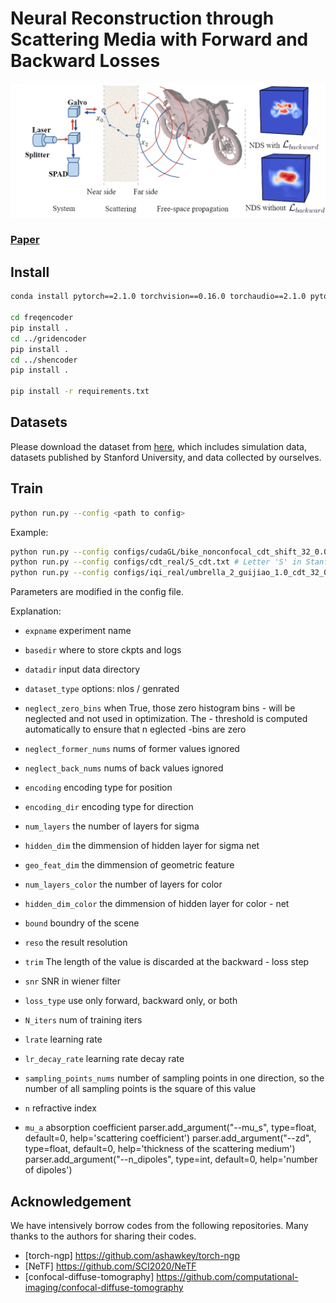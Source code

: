# Neural Reconstruction through Scattering Media with Forward and Backward Losses

![](assets/teaser.png)

### [Paper](https://ieeexplore.ieee.org/abstract/document/10233796) 

## Install

```bash
conda install pytorch==2.1.0 torchvision==0.16.0 torchaudio==2.1.0 pytorch-cuda=11.8 -c pytorch -c nvidia

cd freqencoder
pip install .
cd ../gridencoder
pip install .
cd ../shencoder
pip install .

pip install -r requirements.txt
```

## Datasets
Please download the dataset from [here](https://drive.google.com/file/d/1w2FKcE1amBOw7qyedRabWRUpBaTJov--/view?usp=sharing), which includes simulation data, datasets published by Stanford University, and data collected by ourselves. 

## Train

```bash
python run.py --config <path to config>
```
Example:
```bash
python run.py --config configs/cudaGL/bike_nonconfocal_cdt_shift_32_0.015.txt # Simulation data motorcycle
python run.py --config configs/cdt_real/S_cdt.txt # Letter 'S' in Stanford dataset
python run.py --config configs/iqi_real/umbrella_2_guijiao_1.0_cdt_32_0.0192_2023_3_30.txt # Umbrella in our dataset
```
Parameters are modified in the config file.

Explanation: 

- `expname` experiment name
- `basedir` where to store ckpts and logs
- `datadir` input data directory
- `dataset_type` options: nlos / genrated
- `neglect_zero_bins` when True, those zero histogram bins - will be neglected and not used in optimization. The - threshold is computed automatically to ensure that n eglected -bins are zero
- `neglect_former_nums` nums of former values ignored
- `neglect_back_nums` nums of back values ignored

- `encoding` encoding type for position
- `encoding_dir` encoding type for direction
- `num_layers` the number of layers for sigma
- `hidden_dim` the dimmension of hidden layer for sigma net
- `geo_feat_dim` the dimmension of geometric feature
- `num_layers_color` the number of layers for color
- `hidden_dim_color` the dimmension of hidden layer for color - net
- `bound` boundry of the scene
- `reso` the result resolution
- `trim` The length of the value is discarded at the backward - loss step 
- `snr` SNR in wiener filter 
- `loss_type` use only forward, backward only, or both
- `N_iters` num of training iters
- `lrate` learning rate
- `lr_decay_rate` learning rate decay rate
- `sampling_points_nums` number of sampling points in one direction, so the number of all sampling points is the square of this value
- `n` refractive index
- `mu_a` absorption coefficient
    parser.add_argument("--mu_s", type=float, default=0, 
                        help='scattering coefficient')
    parser.add_argument("--zd", type=float, default=0, 
                        help='thickness of the scattering medium')
    parser.add_argument("--n_dipoles", type=int, default=0, 
                        help='number of dipoles')

## Acknowledgement

We have intensively borrow codes from the following repositories. Many thanks to the authors for sharing their codes.

- [torch-ngp] https://github.com/ashawkey/torch-ngp
- [NeTF] https://github.com/SCI2020/NeTF 
- [confocal-diffuse-tomography] https://github.com/computational-imaging/confocal-diffuse-tomography
